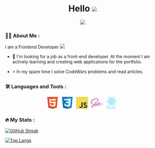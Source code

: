 <h1 align="center">
  Hello
  <img src="https://media.giphy.com/media/hvRJCLFzcasrR4ia7z/giphy.gif" width="30px"/>
</h1>

<div id="header" align="center">
  <img src="https://media.giphy.com/media/hpXdHPfFI5wTABdDx9/giphy.gif" width="400"/>
</div>

### :woman_technologist: About Me :
I am a Frontend Developer <img src="https://media.giphy.com/media/WUlplcMpOCEmTGBtBW/giphy.gif" width="30">

- :telescope: I'm looking for a job as a front-end developer. At the moment I am actively learning and creating web applications for the portfolio.

- :zap: In my spare time I solve CodeWars problems and read articles.

### :hammer_and_wrench: Languages and Tools :
<div align="center">
  <img src="https://github.com/devicons/devicon/blob/master/icons/html5/html5-original.svg" wigth="40" height="40"/>&nbsp;
   <img src="https://github.com/devicons/devicon/blob/master/icons/css3/css3-original.svg" wigth="40" height="40"/>&nbsp;
  <img src="https://github.com/devicons/devicon/blob/master/icons/javascript/javascript-original.svg" wigth="40" height="40"/>&nbsp;
  <img src="https://github.com/devicons/devicon/blob/master/icons/sass/sass-original.svg" wigth="40" height="40"/>&nbsp;
  <img src="https://github.com/devicons/devicon/blob/master/icons/react/react-original-wordmark.svg" title="React" alt="React" width="40" height="40"/>&nbsp;
</div>

### :fire: My Stats :

[![GitHub Streak](http://github-readme-streak-stats.herokuapp.com?user=ElsaChern&theme=dark&background=000000)](https://git.io/streak-stats)

[![Top Langs](https://github-readme-stats.vercel.app/api/top-langs/?username=ElsaChern&layout=compact&theme=vision-friendly-dark)](https://github.com/anuraghazra/github-readme-stats)

